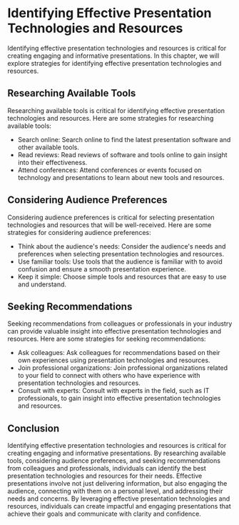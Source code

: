 Identifying Effective Presentation Technologies and Resources
===========================================================================================================================

Identifying effective presentation technologies and resources is critical for creating engaging and informative presentations. In this chapter, we will explore strategies for identifying effective presentation technologies and resources.

Researching Available Tools
---------------------------

Researching available tools is critical for identifying effective presentation technologies and resources. Here are some strategies for researching available tools:

* Search online: Search online to find the latest presentation software and other available tools.
* Read reviews: Read reviews of software and tools online to gain insight into their effectiveness.
* Attend conferences: Attend conferences or events focused on technology and presentations to learn about new tools and resources.

Considering Audience Preferences
--------------------------------

Considering audience preferences is critical for selecting presentation technologies and resources that will be well-received. Here are some strategies for considering audience preferences:

* Think about the audience's needs: Consider the audience's needs and preferences when selecting presentation technologies and resources.
* Use familiar tools: Use tools that the audience is familiar with to avoid confusion and ensure a smooth presentation experience.
* Keep it simple: Choose simple tools and resources that are easy to use and understand.

Seeking Recommendations
-----------------------

Seeking recommendations from colleagues or professionals in your industry can provide valuable insight into effective presentation technologies and resources. Here are some strategies for seeking recommendations:

* Ask colleagues: Ask colleagues for recommendations based on their own experiences using presentation technologies and resources.
* Join professional organizations: Join professional organizations related to your field to connect with others who have experience with presentation technologies and resources.
* Consult with experts: Consult with experts in the field, such as IT professionals, to gain insight into effective presentation technologies and resources.

Conclusion
----------

Identifying effective presentation technologies and resources is critical for creating engaging and informative presentations. By researching available tools, considering audience preferences, and seeking recommendations from colleagues and professionals, individuals can identify the best presentation technologies and resources for their needs. Effective presentations involve not just delivering information, but also engaging the audience, connecting with them on a personal level, and addressing their needs and concerns. By leveraging effective presentation technologies and resources, individuals can create impactful and engaging presentations that achieve their goals and communicate with clarity and confidence.


